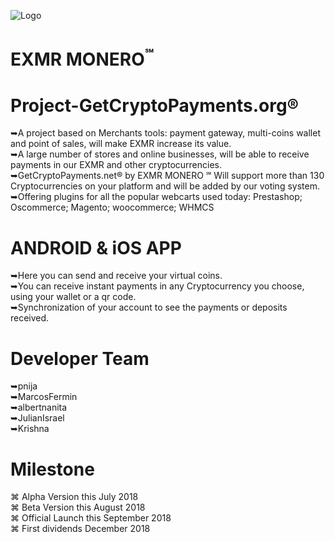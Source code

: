![Logo](https://github.com/eXMRcoin/e-XMR/blob/master/eXMR-master/eXMR_200X200.png?raw=true)
# EXMR MONERO<sup>℠</sup>
# Project-GetCryptoPayments.org®
➥A project based on Merchants tools: payment gateway, multi-coins wallet and point of sales, will make EXMR increase its value.<br> 
➥A large number of stores and online businesses, will be able to receive payments in our EXMR and other cryptocurrencies.<br>
➥GetCryptoPayments.net® by EXMR MONERO ℠  Will support more than 130 Cryptocurrencies on your platform and will be added by our voting system.<br>
➥Offering plugins for all the popular webcarts used today: Prestashop; Oscommerce; Magento; woocommerce; WHMCS

# ANDROID & iOS APP<br>
➥Here you can send and receive your virtual coins.<br>
➥You can receive instant payments in any Cryptocurrency you choose, using your wallet or a qr code. <br>
➥Synchronization of your account to see the payments or deposits received.<br>

# Developer Team<br>
➥pnija<br>
➥MarcosFermin<br>
➥albertnanita<br>
➥JulianIsrael<br>
➥Krishna<br>

# Milestone<br>
⌘ Alpha Version this July 2018<br>
⌘ Beta Version this August 2018<br>
⌘ Official Launch this September 2018<br>
⌘ First dividends December 2018 <br>
